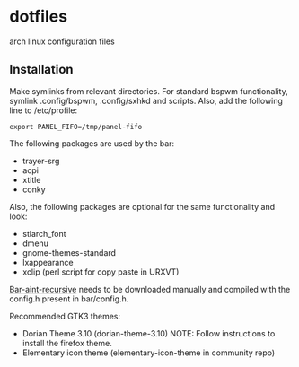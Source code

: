 dotfiles
========

arch linux configuration files

Installation
------------
Make symlinks from relevant directories. For standard bspwm functionality, symlink .config/bspwm, .config/sxhkd and scripts. Also, add the following line to /etc/profile:

    export PANEL_FIFO=/tmp/panel-fifo
    
The following packages are used by the bar:
* trayer-srg
* acpi
* xtitle
* conky

Also, the following packages are optional for the same functionality and look:
* stlarch_font
* dmenu
* gnome-themes-standard
* lxappearance
* xclip (perl script for copy paste in URXVT)

[Bar-aint-recursive](https://github.com/LemonBoy/bar) needs to be downloaded manually and compiled with the config.h present in bar/config.h.

Recommended GTK3 themes:
* Dorian Theme 3.10 (dorian-theme-3.10)   NOTE: Follow instructions to install the firefox theme.
* Elementary icon theme (elementary-icon-theme in community repo)
